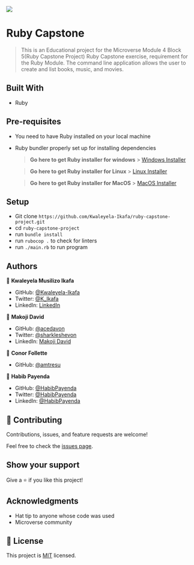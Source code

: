 ![](https://img.shields.io/badge/Microverse-blueviolet)

# Ruby Capstone

> This is an Educational project for the Microverse Module 4 Block 5(Ruby Capstone Project) Ruby Capstone exercise, requirement for the Ruby Module.
> The command line application allows the user to create and list books, music, and movies.

## Built With

- Ruby

## Pre-requisites

- You need to have Ruby installed on your local machine
- Ruby bundler properly set up for installing dependencies

  > **Go here to get Ruby installer for windows** > [Windows Installer](https://rubyinstaller.org/)

  > **Go here to get Ruby installer for Linux** > [Linux Installer](https://www.ruby-lang.org/en/documentation/installation/)

  > **Go here to get Ruby installer for MacOS** > [MacOS Installer](https://www.ruby-lang.org/en/documentation/installation/)

## Setup

- Git clone `https://github.com/Kwaleyela-Ikafa/ruby-capstone-project.git`
- cd `ruby-capstone-project`
- run `bundle install`
- run `rubocop .` to check for linters
- run `./main.rb` to run program

## Authors

👤 **Kwaleyela Musilizo Ikafa**

- GitHub: [@Kwaleyela-Ikafa](https://github.com/Kwaleyela-Ikafa)
- Twitter: [@K_Ikafa](https://twitter.com/K_Ikafa)
- LinkedIn: [LinkedIn](https://www.linkedin.com/in/kwaleyela-musilizo-ikafa/)

👤 **Makoji David**

- GitHub: [@acedavon](https://github.com/acedavon)
- Twitter: [@sharkleshevon](https://twitter.com/sharkleshevon)
- LinkedIn: [Makoji David](https://linkedin.com/in/makoji-david)

👤 **Conor Follette**

- GitHub: [@amtresu](https://github.com/amtresu)

👤 **Habib Payenda**

- GitHub: [@HabibPayenda](https://github.com/githubhandle)
- Twitter: [@HabibPayenda](https://twitter.com/twitterhandle)
- LinkedIn: [@HabibPayenda](https://linkedin.com/in/linkedinhandle)

## 🤝 Contributing

Contributions, issues, and feature requests are welcome!

Feel free to check the [issues page](../../issues/).

## Show your support

Give a ⭐️ if you like this project!

## Acknowledgments

- Hat tip to anyone whose code was used
- Microverse community

## 📝 License

This project is [MIT](./LICENSE) licensed.

